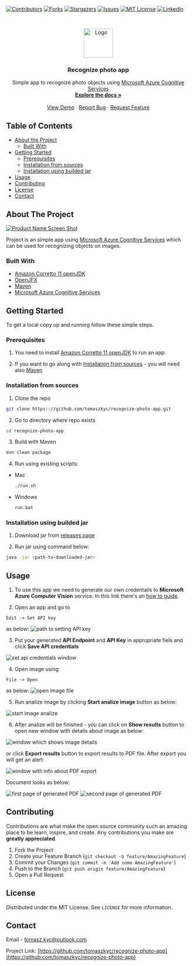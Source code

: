 <!--
*** Thanks for checking out this README Template. If you have a suggestion that would
*** make this better, please fork the repo and create a pull request or simply open
*** an issue with the tag "enhancement".
*** Thanks again! Now go create something AMAZING! :D
***
***
***
*** To avoid retyping too much info. Do a search and replace for the following:
*** github_username, repo, twitter_handle, email
-->





<!-- PROJECT SHIELDS -->
<!--
*** I'm using markdown "reference style" links for readability.
*** Reference links are enclosed in brackets [ ] instead of parentheses ( ).
*** See the bottom of this document for the declaration of the reference variables
*** for contributors-url, forks-url, etc. This is an optional, concise syntax you may use.
*** https://www.markdownguide.org/basic-syntax/#reference-style-links
-->
[![Contributors][contributors-shield]][contributors-url]
[![Forks][forks-shield]][forks-url]
[![Stargazers][stars-shield]][stars-url]
[![Issues][issues-shield]][issues-url]
[![MIT License][license-shield]][license-url]
[![LinkedIn][linkedin-shield]][linkedin-url]



<!-- PROJECT LOGO -->
<br />
<p align="center">
  <a href="https://github.com/tomaszkyc/recognize-photo-app">
    <img src="resources/images/icon.png" alt="Logo" width="80" height="80">
  </a>

  <h3 align="center">Recognize photo app</h3>

  <p align="center">
    Simple app to recognize photo objects using <a href="https://azure.microsoft.com/en-us/services/cognitive-services/computer-vision/">Microsoft Azure Cognitive Services</a>
    <br />
    <a href="https://github.com/tomaszkyc/recognize-photo-app"><strong>Explore the docs »</strong></a>
    <br />
    <br />
    <a href="https://github.com/tomaszkyc/recognize-photo-app#usage">View Demo</a>
    ·
    <a href="https://github.com/tomaszkyc/recognize-photo-app/issues">Report Bug</a>
    ·
    <a href="https://github.com/tomaszkyc/recognize-photo-app/issues">Request Feature</a>
  </p>
</p>



<!-- TABLE OF CONTENTS -->
## Table of Contents

* [About the Project](#about-the-project)
  * [Built With](#built-with)
* [Getting Started](#getting-started)
  * [Prerequisites](#prerequisites)
  * [Installation from sources](#Installation-from-sources)
  * [Installation using builded jar](#Installation-using-builded-jar)
* [Usage](#usage)
* [Contributing](#contributing)
* [License](#license)
* [Contact](#contact)



<!-- ABOUT THE PROJECT -->
## About The Project

[![Product Name Screen Shot][product-screenshot]](https://example.com)

Project is an simple app using [Microsoft Azure Cognitive Services](https://azure.microsoft.com/en-us/services/cognitive-services/computer-vision/) which can be used for recognizing objects on images.


### Built With

* [Amazon Corretto 11 openJDK](https://docs.aws.amazon.com/corretto/latest/corretto-11-ug/what-is-corretto-11.html)
* [OpenJFX](https://openjfx.io)
* [Maven](https://maven.apache.org)
* [Microsoft Azure Cognitive Services](https://azure.microsoft.com/en-us/services/cognitive-services/computer-vision/)



<!-- GETTING STARTED -->
## Getting Started

To get a local copy up and running follow these simple steps.

### Prerequisites

1. You need to install [Amazon Corretto 11 openJDK](https://docs.aws.amazon.com/corretto/latest/corretto-11-ug/what-is-corretto-11.html) to run an app.

2. If you want to go along with [Installation from sources](#Installation-from-sources) - you will need also [Maven](https://maven.apache.org)


### Installation from sources
 
1. Clone the repo
```sh
git clone https:://github.com/tomaszkyc/recognize-photo-app.git
```
2. Go to directory where repo exists
```sh
cd recognize-photo-app
```
3. Build with Maven
```sh
mvn clean package
```
4. Run using existing scripts:

* Mac
    ```sh
    ./run.sh
    ```
* Windows
    ```cmd
    run.bat
    ```

### Installation using builded jar

1. Download jar from [releases page](https://github.com/tomaszkyc/recognize-photo-app/releases)

2. Run jar using command below:
```sh
java -jar <path-to-downloaded-jar>
```

<!-- USAGE EXAMPLES -->
## Usage

1. To use this app we need to generate our own credentails to **Microsoft Azure Computer Vision** service. In this link there's an [how to guide](resources/docs/How-to-generate-API-Claims-to-Microsoft-Azure-Computer-Vision.pdf).

2. Open an app and go to
```
Edit -> Set API key
```
as below:
![path to setting API key](resources/images/set-api-credentials.png)


3. Put your generated **API Endpoint** and **API Key** in appropriate fiels and click **Save API credentials**

![set api credentials window](resources/images/set-api-credentials-window.png)


4. Open image using
```
File -> Open
```
as below:
![open image file](resources/images/open-image.png)


5. Run analize image by clicking **Start analize image** button as below:

![start image analize](resources/images/start-analize-image.png)

6. After analize will be finished - you can click on **Show results** button to open new window with details about image as below:

![window which shows image details](resources/images/show-results.png)


or click **Export results** button to export results to PDF file. After export you will get an alert: 


![window with info about PDF export](resources/images/export-results-info-window.png)


Document looks as below:

![first page of generated PDF](resources/images/exported-pdf-1-page.png)
![second page of generated PDF](resources/images/exported-pdf-2-page.png)


<!-- CONTRIBUTING -->
## Contributing

Contributions are what make the open source community such an amazing place to be learn, inspire, and create. Any contributions you make are **greatly appreciated**.

1. Fork the Project
2. Create your Feature Branch (`git checkout -b feature/AmazingFeature`)
3. Commit your Changes (`git commit -m 'Add some AmazingFeature'`)
4. Push to the Branch (`git push origin feature/AmazingFeature`)
5. Open a Pull Request



<!-- LICENSE -->
## License

Distributed under the MIT License. See `LICENSE` for more information.



<!-- CONTACT -->
## Contact

Email - [tomasz.kyc@outlook.com](tomasz.kyc@outlook.com)

Project Link: [https://github.com/tomaszkyc/recognize-photo-app](https://github.com/tomaszkyc/recognize-photo-app)





<!-- MARKDOWN LINKS & IMAGES -->
<!-- https://www.markdownguide.org/basic-syntax/#reference-style-links -->
[contributors-shield]: https://img.shields.io/github/contributors/tomaszkyc/recognize-photo-app.svg?style=flat-square
[contributors-url]: https://github.com/tomaszkyc/recognize-photo-app/graphs/contributors
[forks-shield]: https://img.shields.io/github/forks/tomaszkyc/recognize-photo-app.svg?style=flat-square
[forks-url]: https://github.com/tomaszkyc/recognize-photo-app/network/members
[stars-shield]: https://img.shields.io/github/stars/tomaszkyc/recognize-photo-app.svg?style=flat-square
[stars-url]: https://github.com/tomaszkyc/recognize-photo-app/stargazers
[issues-shield]: https://img.shields.io/github/issues/tomaszkyc/recognize-photo-app.svg?style=flat-square
[issues-url]: https://github.com/tomaszkyc/recognize-photo-app/issues
[license-shield]: https://img.shields.io/github/license/tomaszkyc/recognize-photo-app.svg?style=flat-square
[license-url]: https://github.com/tomaszkyc/recognize-photo-app/blob/master/LICENSE
[linkedin-shield]: https://img.shields.io/badge/-LinkedIn-black.svg?style=flat-square&logo=linkedin&colorB=555
[linkedin-url]: https://www.linkedin.com/in/tomaszkyc/
[product-screenshot]: resources/images/icon.png
<!-- https://github.com/tomaszkyc/recognize-photo-app-->